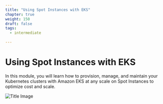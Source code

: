 ```yaml
---
title: "Using Spot Instances with EKS"
chapter: true
weight: 150
draft: false
tags:
  - intermediate
  
---
```


# Using Spot Instances with EKS

In this module, you will learn how to provision, manage, and maintain your Kubernetes clusters with Amazon EKS at any scale on Spot Instances to optimize cost and scale.

![Title Image](/images/spotworkers/spot_diagram.png)
